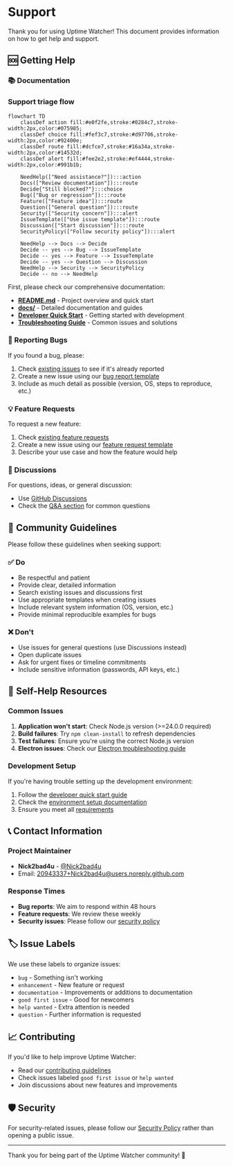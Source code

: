 # Support

Thank you for using Uptime Watcher! This document provides information on how to get help and support.

## 🆘 Getting Help

### 📚 Documentation

### Support triage flow

```mermaid
flowchart TD
    classDef action fill:#e0f2fe,stroke:#0284c7,stroke-width:2px,color:#075985;
    classDef choice fill:#fef3c7,stroke:#d97706,stroke-width:2px,color:#92400e;
    classDef route fill:#dcfce7,stroke:#16a34a,stroke-width:2px,color:#14532d;
    classDef alert fill:#fee2e2,stroke:#ef4444,stroke-width:2px,color:#991b1b;

    NeedHelp(["Need assistance?"]):::action
    Docs(["Review documentation"]):::route
    Decide{"Still blocked?"}:::choice
    Bug(["Bug or regression"]):::route
    Feature(["Feature idea"]):::route
    Question(["General question"]):::route
    Security(["Security concern"]):::alert
    IssueTemplate(["Use issue template"]):::route
    Discussion(["Start discussion"]):::route
    SecurityPolicy(["Follow security policy"]):::alert

    NeedHelp --> Docs --> Decide
    Decide -- yes --> Bug --> IssueTemplate
    Decide -- yes --> Feature --> IssueTemplate
    Decide -- yes --> Question --> Discussion
    NeedHelp --> Security --> SecurityPolicy
    Decide -- no --> NeedHelp
```

First, please check our comprehensive documentation:

- **[README.md](README.md)** - Project overview and quick start
- **[docs/](docs/)** - Detailed documentation and guides
- **[Developer Quick Start](docs/Guides/developer-quick-start.md)** - Getting started with development
- **[Troubleshooting Guide](docs/Guides/troubleshooting.md)** - Common issues and solutions

### 🐛 Reporting Bugs

If you found a bug, please:

1. Check [existing issues](https://github.com/Nick2bad4u/Uptime-Watcher/issues) to see if it's already reported
2. Create a new issue using our [bug report template](https://github.com/Nick2bad4u/Uptime-Watcher/issues/new?template=bug_report.md)
3. Include as much detail as possible (version, OS, steps to reproduce, etc.)

### 💡 Feature Requests

To request a new feature:

1. Check [existing feature requests](https://github.com/Nick2bad4u/Uptime-Watcher/issues?q=is%3Aissue+is%3Aopen+label%3Aenhancement)
2. Create a new issue using our [feature request template](https://github.com/Nick2bad4u/Uptime-Watcher/issues/new?template=feature_request.md)
3. Describe your use case and how the feature would help

### 💬 Discussions

For questions, ideas, or general discussion:

- Use [GitHub Discussions](https://github.com/Nick2bad4u/Uptime-Watcher/discussions)
- Check the [Q&A section](https://github.com/Nick2bad4u/Uptime-Watcher/discussions/categories/q-a) for common questions

## 🤝 Community Guidelines

Please follow these guidelines when seeking support:

### ✅ Do

- Be respectful and patient
- Provide clear, detailed information
- Search existing issues and discussions first
- Use appropriate templates when creating issues
- Include relevant system information (OS, version, etc.)
- Provide minimal reproducible examples for bugs

### ❌ Don't

- Use issues for general questions (use Discussions instead)
- Open duplicate issues
- Ask for urgent fixes or timeline commitments
- Include sensitive information (passwords, API keys, etc.)

## 🔧 Self-Help Resources

### Common Issues

1. **Application won't start**: Check Node.js version (>=24.0.0 required)
2. **Build failures**: Try `npm clean-install` to refresh dependencies
3. **Test failures**: Ensure you're using the correct Node.js version
4. **Electron issues**: Check our [Electron troubleshooting guide](docs/Guides/troubleshooting.md)

### Development Setup

If you're having trouble setting up the development environment:

1. Follow the [developer quick start guide](docs/Guides/developer-quick-start.md)
2. Check the [environment setup documentation](docs/Guides/environment-setup.md)
3. Ensure you meet all [requirements](README.md)

## 📞 Contact Information

### Project Maintainer

- **Nick2bad4u** - [@Nick2bad4u](https://github.com/Nick2bad4u)
- Email: <20943337+Nick2bad4u@users.noreply.github.com>

### Response Times

- **Bug reports**: We aim to respond within 48 hours
- **Feature requests**: We review these weekly
- **Security issues**: Please follow our [security policy](SECURITY.md)

## 🏷️ Issue Labels

We use these labels to organize issues:

- `bug` - Something isn't working
- `enhancement` - New feature or request
- `documentation` - Improvements or additions to documentation
- `good first issue` - Good for newcomers
- `help wanted` - Extra attention is needed
- `question` - Further information is requested

## 📈 Contributing

If you'd like to help improve Uptime Watcher:

- Read our [contributing guidelines](CONTRIBUTING.md)
- Check issues labeled `good first issue` or `help wanted`
- Join discussions about new features and improvements

## 🛡️ Security

For security-related issues, please follow our [Security Policy](SECURITY.md) rather than opening a public issue.

---

Thank you for being part of the Uptime Watcher community! 🚀
